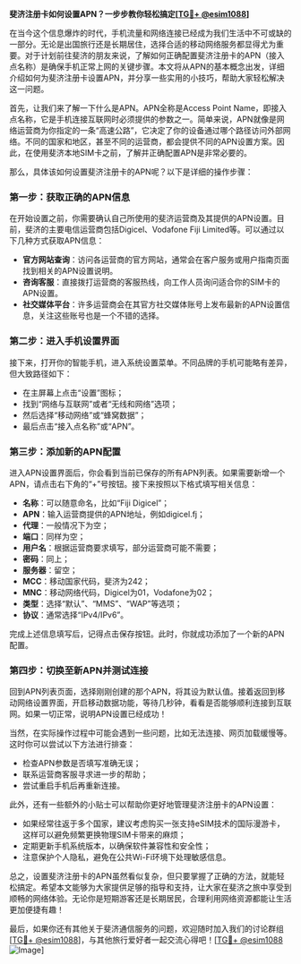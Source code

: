**斐济注册卡如何设置APN？一步步教你轻松搞定[[TG💪+ @esim1088](https://t.me/s/esim1088)]**

在当今这个信息爆炸的时代，手机流量和网络连接已经成为我们生活中不可或缺的一部分。无论是出国旅行还是长期居住，选择合适的移动网络服务都显得尤为重要。对于计划前往斐济的朋友来说，了解如何正确配置斐济注册卡的APN（接入点名称）是确保手机正常上网的关键步骤。本文将从APN的基本概念出发，详细介绍如何为斐济注册卡设置APN，并分享一些实用的小技巧，帮助大家轻松解决这一问题。

首先，让我们来了解一下什么是APN。APN全称是Access Point Name，即接入点名称，它是手机连接互联网时必须提供的参数之一。简单来说，APN就像是网络运营商为你指定的一条“高速公路”，它决定了你的设备通过哪个路径访问外部网络。不同的国家和地区，甚至不同的运营商，都会提供不同的APN设置方案。因此，在使用斐济本地SIM卡之前，了解并正确配置APN是非常必要的。

那么，具体该如何设置斐济注册卡的APN呢？以下是详细的操作步骤：

### 第一步：获取正确的APN信息

在开始设置之前，你需要确认自己所使用的斐济运营商及其提供的APN设置。目前，斐济的主要电信运营商包括Digicel、Vodafone Fiji Limited等。可以通过以下几种方式获取APN信息：
- **官方网站查询**：访问各运营商的官方网站，通常会在客户服务或用户指南页面找到相关的APN设置说明。
- **咨询客服**：直接拨打运营商的客服热线，向工作人员询问适合你的SIM卡的APN设置。
- **社交媒体平台**：许多运营商会在其官方社交媒体账号上发布最新的APN设置信息，关注这些账号也是一个不错的选择。

### 第二步：进入手机设置界面

接下来，打开你的智能手机，进入系统设置菜单。不同品牌的手机可能略有差异，但大致路径如下：
- 在主屏幕上点击“设置”图标；
- 找到“网络与互联网”或者“无线和网络”选项；
- 然后选择“移动网络”或“蜂窝数据”；
- 最后点击“接入点名称”或“APN”。

### 第三步：添加新的APN配置

进入APN设置界面后，你会看到当前已保存的所有APN列表。如果需要新增一个APN，请点击右下角的“+”号按钮。接下来按照以下格式填写相关信息：
- **名称**：可以随意命名，比如“Fiji Digicel”；
- **APN**：输入运营商提供的APN地址，例如digicel.fj；
- **代理**：一般情况下为空；
- **端口**：同样为空；
- **用户名**：根据运营商要求填写，部分运营商可能不需要；
- **密码**：同上；
- **服务器**：留空；
- **MCC**：移动国家代码，斐济为242；
- **MNC**：移动网络代码，Digicel为01，Vodafone为02；
- **类型**：选择“默认”、“MMS”、“WAP”等选项；
- **协议**：通常选择“IPv4/IPv6”。

完成上述信息填写后，记得点击保存按钮。此时，你就成功添加了一个新的APN配置。

### 第四步：切换至新APN并测试连接

回到APN列表页面，选择刚刚创建的那个APN，将其设为默认值。接着返回到移动网络设置界面，开启移动数据功能，等待几秒钟，看看是否能够顺利连接到互联网。如果一切正常，说明APN设置已经成功！

当然，在实际操作过程中可能会遇到一些问题，比如无法连接、网页加载缓慢等。这时你可以尝试以下方法进行排查：
- 检查APN参数是否填写准确无误；
- 联系运营商客服寻求进一步的帮助；
- 尝试重启手机后再重新连接。

此外，还有一些额外的小贴士可以帮助你更好地管理斐济注册卡的APN设置：
- 如果经常往返于多个国家，建议考虑购买一张支持eSIM技术的国际漫游卡，这样可以避免频繁更换物理SIM卡带来的麻烦；
- 定期更新手机系统版本，以确保软件兼容性和安全性；
- 注意保护个人隐私，避免在公共Wi-Fi环境下处理敏感信息。

总之，设置斐济注册卡的APN虽然看似复杂，但只要掌握了正确的方法，就能轻松搞定。希望本文能够为大家提供足够的指导和支持，让大家在斐济之旅中享受到顺畅的网络体验。无论你是短期游客还是长期居民，合理利用网络资源都能让生活更加便捷有趣！

最后，如果你还有其他关于斐济通信服务的问题，欢迎随时加入我们的讨论群组[[TG💪+ @esim1088](https://t.me/s/esim1088)]，与其他旅行爱好者一起交流心得吧！[[TG💪+ @esim1088](https://t.me/s/esim1088) ![Image](https://i.postimg.cc/4NQfJmqS/Snipaste-2025-05-13-00-14-12.png)]